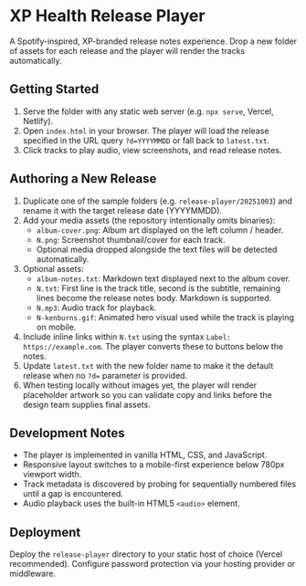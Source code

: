 # XP Health Release Player

A Spotify-inspired, XP-branded release notes experience. Drop a new folder of assets for each release and the player will render the tracks automatically.

## Getting Started

1. Serve the folder with any static web server (e.g. `npx serve`, Vercel, Netlify).
2. Open `index.html` in your browser. The player will load the release specified in the URL query `?d=YYYYMMDD` or fall back to `latest.txt`.
3. Click tracks to play audio, view screenshots, and read release notes.

## Authoring a New Release

1. Duplicate one of the sample folders (e.g. `release-player/20251003`) and rename it with the target release date (YYYYMMDD).
2. Add your media assets (the repository intentionally omits binaries):
   - `album-cover.png`: Album art displayed on the left column / header.
   - `N.png`: Screenshot thumbnail/cover for each track.
   - Optional media dropped alongside the text files will be detected automatically.
3. Optional assets:
   - `album-notes.txt`: Markdown text displayed next to the album cover.
   - `N.txt`: First line is the track title, second is the subtitle, remaining lines become the release notes body. Markdown is supported.
   - `N.mp3`: Audio track for playback.
   - `N-kenburns.gif`: Animated hero visual used while the track is playing on mobile.
4. Include inline links within `N.txt` using the syntax `Label: https://example.com`. The player converts these to buttons below the notes.
5. Update `latest.txt` with the new folder name to make it the default release when no `?d=` parameter is provided.
6. When testing locally without images yet, the player will render placeholder artwork so you can validate copy and links before the design team supplies final assets.

## Development Notes

- The player is implemented in vanilla HTML, CSS, and JavaScript.
- Responsive layout switches to a mobile-first experience below 780px viewport width.
- Track metadata is discovered by probing for sequentially numbered files until a gap is encountered.
- Audio playback uses the built-in HTML5 `<audio>` element.

## Deployment

Deploy the `release-player` directory to your static host of choice (Vercel recommended). Configure password protection via your hosting provider or middleware.
